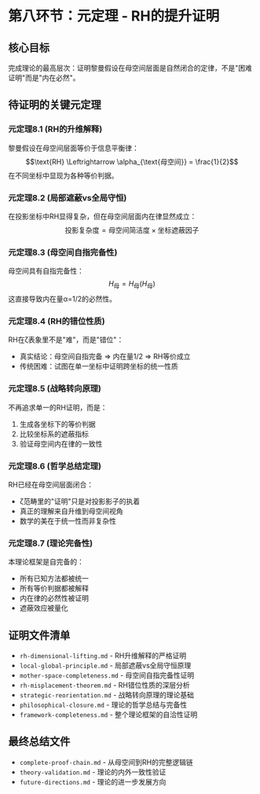 # 第八环节：元定理 - RH的提升证明

## 核心目标
完成理论的最高层次：证明黎曼假设在母空间层面是自然闭合的定律，不是"困难证明"而是"内在必然"。

## 待证明的关键元定理

### 元定理8.1 (RH的升维解释)
黎曼假设在母空间层面等价于信息平衡律：
$$\text{RH} \Leftrightarrow \alpha_{\text{母空间}} = \frac{1}{2}$$
在不同坐标中显现为各种等价判据。

### 元定理8.2 (局部遮蔽vs全局守恒)
在投影坐标中RH显得复杂，但在母空间层面内在律显然成立：
$$\text{投影复杂度} = \text{母空间简洁度} \times \text{坐标遮蔽因子}$$

### 元定理8.3 (母空间自指完备性)
母空间具有自指完备性：
$$H_{\text{母}} = H_{\text{母}}(H_{\text{母}})$$
这直接导致内在量α=1/2的必然性。

### 元定理8.4 (RH的错位性质)
RH在ζ表象里不是"难"，而是"错位"：
- 真实结论：母空间自指完备 ⇒ 内在量1/2 ⇒ RH等价成立
- 传统困难：试图在单一坐标中证明跨坐标的统一性质

### 元定理8.5 (战略转向原理)
不再追求单一的RH证明，而是：
1. 生成各坐标下的等价判据
2. 比较坐标系的遮蔽指标  
3. 验证母空间内在律的一致性

### 元定理8.6 (哲学总结定理)
RH已经在母空间层面闭合：
- ζ范畴里的"证明"只是对投影影子的执着
- 真正的理解来自升维到母空间视角
- 数学的美在于统一性而非复杂性

### 元定理8.7 (理论完备性)
本理论框架是自完备的：
- 所有已知方法都被统一
- 所有等价判据都被解释
- 内在律的必然性被证明
- 遮蔽效应被量化

## 证明文件清单
- `rh-dimensional-lifting.md` - RH升维解释的严格证明
- `local-global-principle.md` - 局部遮蔽vs全局守恒原理
- `mother-space-completeness.md` - 母空间自指完备性证明
- `rh-misplacement-theorem.md` - RH错位性质的深层分析
- `strategic-reorientation.md` - 战略转向原理的理论基础
- `philosophical-closure.md` - 理论的哲学总结与完备性
- `framework-completeness.md` - 整个理论框架的自洽性证明

## 最终总结文件
- `complete-proof-chain.md` - 从母空间到RH的完整逻辑链
- `theory-validation.md` - 理论的内外一致性验证
- `future-directions.md` - 理论的进一步发展方向